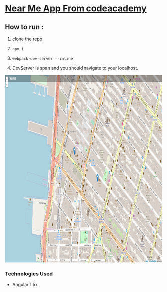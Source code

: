 # [Near Me App From codeacademy]('https://www.codecademy.com/courses/learn-angularjs/projects/angularjs_nearme-1')

## How to run :

1.  clone the repo
2.  `npm i`
3.  `webpack-dev-server --inline`

4.  DevServer is span and you should navigate to your localhost.

<img src="./documentation/img/near-me-app.png" width="100%" height="600px">

### Technologies Used

- Angular 1.5x
